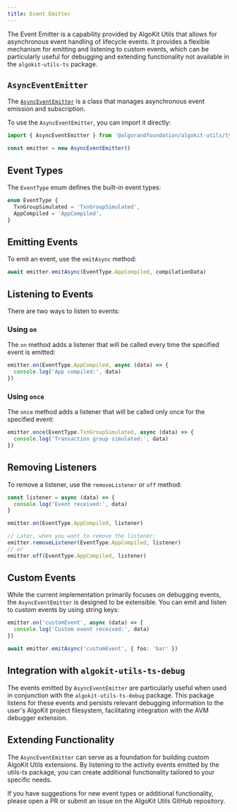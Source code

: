 ```yaml
---
title: Event Emitter
---
```


The Event Emitter is a capability provided by AlgoKit Utils that allows for asynchronous event handling of lifecycle events. It provides a flexible mechanism for emitting and listening to custom events, which can be particularly useful for debugging and extending functionality not available in the `algokit-utils-ts` package.

## `AsyncEventEmitter`

The [`AsyncEventEmitter`](../code/classes/types_async_event_emitter.AsyncEventEmitter) is a class that manages asynchronous event emission and subscription.

To use the `AsyncEventEmitter`, you can import it directly:

```typescript
import { AsyncEventEmitter } from '@algorandfoundation/algokit-utils/types/async-event-emitter'

const emitter = new AsyncEventEmitter()
```

## Event Types

The `EventType` enum defines the built-in event types:

```typescript
enum EventType {
  TxnGroupSimulated = 'TxnGroupSimulated',
  AppCompiled = 'AppCompiled',
}
```

## Emitting Events

To emit an event, use the `emitAsync` method:

```typescript
await emitter.emitAsync(EventType.AppCompiled, compilationData)
```

## Listening to Events

There are two ways to listen to events:

### Using `on`

The `on` method adds a listener that will be called every time the specified event is emitted:

```typescript
emitter.on(EventType.AppCompiled, async (data) => {
  console.log('App compiled:', data)
})
```

### Using `once`

The `once` method adds a listener that will be called only once for the specified event:

```typescript
emitter.once(EventType.TxnGroupSimulated, async (data) => {
  console.log('Transaction group simulated:', data)
})
```

## Removing Listeners

To remove a listener, use the `removeListener` or `off` method:

```typescript
const listener = async (data) => {
  console.log('Event received:', data)
}

emitter.on(EventType.AppCompiled, listener)

// Later, when you want to remove the listener:
emitter.removeListener(EventType.AppCompiled, listener)
// or
emitter.off(EventType.AppCompiled, listener)
```

## Custom Events

While the current implementation primarily focuses on debugging events, the `AsyncEventEmitter` is designed to be extensible. You can emit and listen to custom events by using string keys:

```typescript
emitter.on('customEvent', async (data) => {
  console.log('Custom event received:', data)
})

await emitter.emitAsync('customEvent', { foo: 'bar' })
```

## Integration with `algokit-utils-ts-debug`

The events emitted by `AsyncEventEmitter` are particularly useful when used in conjunction with the `algokit-utils-ts-debug` package. This package listens for these events and persists relevant debugging information to the user's AlgoKit project filesystem, facilitating integration with the AVM debugger extension.

## Extending Functionality

The `AsyncEventEmitter` can serve as a foundation for building custom AlgoKit Utils extensions. By listening to the activity events emitted by the utils-ts package, you can create additional functionality tailored to your specific needs.

If you have suggestions for new event types or additional functionality, please open a PR or submit an issue on the AlgoKit Utils GitHub repository.